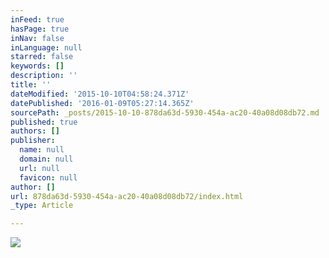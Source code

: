 ```yaml
---
inFeed: true
hasPage: true
inNav: false
inLanguage: null
starred: false
keywords: []
description: ''
title: ''
dateModified: '2015-10-10T04:58:24.371Z'
datePublished: '2016-01-09T05:27:14.365Z'
sourcePath: _posts/2015-10-10-878da63d-5930-454a-ac20-40a08d08db72.md
published: true
authors: []
publisher:
  name: null
  domain: null
  url: null
  favicon: null
author: []
url: 878da63d-5930-454a-ac20-40a08d08db72/index.html
_type: Article

---
```

![](https://the-grid-user-content.s3-us-west-2.amazonaws.com/d44f22bf-8e82-460b-8734-bf5f710cee3b.jpg)